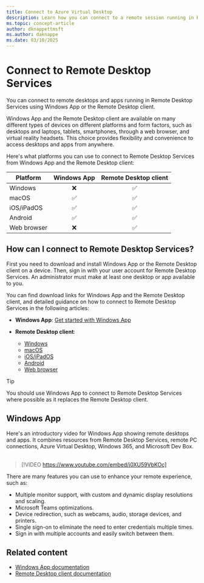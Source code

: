 ```yaml
---
title: Connect to Azure Virtual Desktop
description: Learn how you can connect to a remote session running in Remote Desktop Services using Windows App or the Remote Desktop client.
ms.topic: concept-article
author: dknappettmsft
ms.author: daknappe
ms.date: 03/10/2025
---
```


# Connect to Remote Desktop Services

You can connect to remote desktops and apps running in Remote Desktop Services using Windows App or the Remote Desktop client.

Windows App and the Remote Desktop client are available on many different types of devices on different platforms and form factors, such as desktops and laptops, tablets, smartphones, through a web browser, and virtual reality headsets. This choice provides flexibility and convenience to access desktops and apps from anywhere.

Here's what platforms you can use to connect to Remote Desktop Services from Windows App and the Remote Desktop client:

| Platform | Windows App | Remote Desktop client |
|-|:-:|:-:|
| Windows | ❌ | ✅ |
| macOS | ✅ | ✅ |
| iOS/iPadOS | ✅ | ✅ |
| Android | ✅ | ✅ |
| Web browser | ❌ | ✅ |

## How can I connect to Remote Desktop Services?

First you need to download and install Windows App or the Remote Desktop client on a device. Then, sign in with your user account for Remote Desktop Services. An administrator must make at least one desktop or app available to you.

You can find download links for Windows App and the Remote Desktop client, and detailed guidance on how to connect to Remote Desktop Services in the following articles:

- **Windows App**: [Get started with Windows App](/windows-app/get-started-connect-devices-desktops-apps?remote-desktop-services)

- **Remote Desktop client**:
   - [Windows](/previous-versions/remote-desktop-client/remote-desktop-windows-urdc)
   - [macOS](/previous-versions/remote-desktop-client/remote-desktop-macos)
   - [iOS/iPadOS](/previous-versions/remote-desktop-client/remote-desktop-ios-ipados)
   - [Android](/previous-versions/remote-desktop-client/remote-desktop-android)
   - [Web browser](remote-desktop-web-client.md)

> [!TIP]
> You should use Windows App to connect to Remote Desktop Services where possible as it replaces the Remote Desktop client.

## Windows App

Here's an introductory video for Windows App showing remote desktops and apps. It combines resources from Remote Desktop Services, remote PC connections, Azure Virtual Desktop, Windows 365, and Microsoft Dev Box.<br /><br />

> [!VIDEO https://www.youtube.com/embed/j0XU59VbKOc]

There are many features you can use to enhance your remote experience, such as:

- Multiple monitor support, with custom and dynamic display resolutions and scaling.
- Microsoft Teams optimizations.
- Device redirection, such as webcams, audio, storage devices, and printers.
- Single sign-on to eliminate the need to enter credentials multiple times.
- Sign in with multiple accounts and easily switch between them.

## Related content

- [Windows App documentation](/windows-app/)
- [Remote Desktop client documentation](/previous-versions/remote-desktop-client/)
